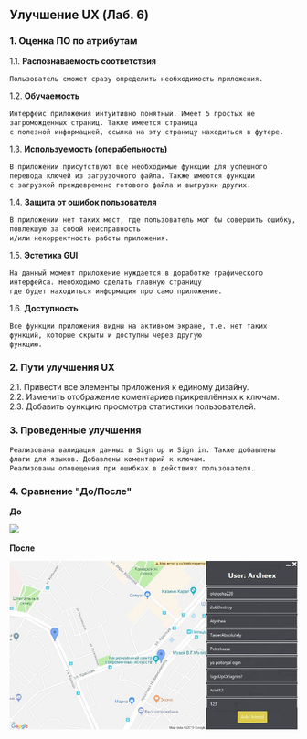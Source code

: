 ## Улучшение UX (Лаб. 6)

### 1. Оценка ПО по атрибутам

1.1. **Распознаваемость соответствия**

    Пользователь сможет сразу определить необходимость приложения.
      
1.2. **Обучаемость**

    Интерфейс приложения интуитивно понятный. Имеет 5 простых не загроможденных страниц. Также имеется страница 
    с полезной информацией, ссылка на эту страницу находиться в футере.

1.3. **Используемость (операбельность)**

    В приложении присутствуют все необходимые функции для успешного перевода ключей из загрузочного файла. Также имеются функции 
    с загрузкой преждевремено готового файла и выгрузки других.

1.4. **Защита от ошибок пользователя**

    В приложении нет таких мест, где пользователь мог бы совершить ошибку, повлекшую за собой неисправность
    и/или некорректность работы приложения.

1.5. **Эстетика GUI**

    На данный момент приложение нуждается в доработке графического интерфейса. Необходимо сделать главную страницу 
    где будет находиться информация про само приложение.

1.6. **Доступность**

    Все функции приложения видны на активном экране, т.е. нет таких функций, которые скрыты и доступны через другую
    функцию. 

### 2. Пути улучшения UX

2.1. Привести все элементы приложения к единому дизайну.    
2.2. Изменить отображение коментариев прикреплённых к ключам.  
2.3. Добавить функцию просмотра статистики пользователей.

### 3. Проведенные улучшения
    Реализована валидация данных в Sign up и Sign in. Также добавлены флаги для языков. Добавлены коментарий к ключам.
    Реализованы оповещения при ошибках в действиях пользователя.
    
### 4. Сравнение "До/После"

  **До**
  
   ![](https://github.com/Archeex/JoMe/blob/master/res/MAINbefore.png)
   
    
  **После**
  
   ![](https://github.com/Archeex/JoMe/blob/master/res/MAINafter.png)
